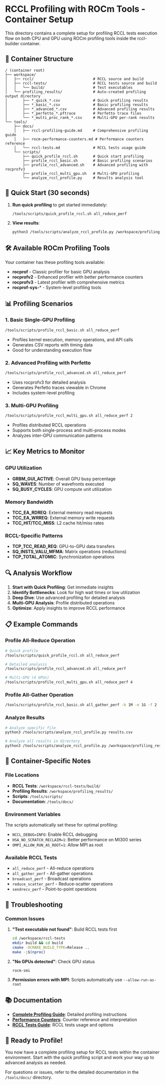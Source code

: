 # RCCL Profiling with ROCm Tools - Container Setup

This directory contains a complete setup for profiling RCCL tests execution flow on both CPU and GPU using ROCm profiling tools inside the rccl-builder container.

## 📁 Container Structure

```
/ (container root)
├── workspace/
│   ├── rccl/                           # RCCL source and build
│   ├── rccl-tests/                     # RCCL tests source and build
│   │   └── build/                      # Test executables
│   └── profiling_results/              # Auto-created profiling output directory
│       ├── *_quick_*.csv               # Quick profiling results
│       ├── *_basic_*.csv               # Basic profiling results
│       ├── *_advanced_*.csv            # Advanced profiling results
│       ├── *_perfetto_*.pftrace        # Perfetto trace files
│       └── *_multi_proc_rank_*.csv     # Multi-GPU per-rank results
└── tools/
    ├── docs/
    │   ├── rccl-profiling-guide.md     # Comprehensive profiling guide
    │   ├── rocm-performance-counters.md # Performance counters reference
    │   └── rccl-tests.md               # RCCL tests usage guide
    └── scripts/
        ├── quick_profile_rccl.sh       # Quick start profiling
        ├── profile_rccl_basic.sh       # Basic profiling scenarios
        ├── profile_rccl_advanced.sh    # Advanced profiling with rocprofv3
        ├── profile_rccl_multi_gpu.sh   # Multi-GPU profiling
        └── analyze_rccl_profile.py     # Results analysis tool
```

## 🚀 Quick Start (30 seconds)

1. **Run quick profiling** to get started immediately:
   ```bash
   /tools/scripts/quick_profile_rccl.sh all_reduce_perf
   ```

2. **View results**:
   ```bash
   python3 /tools/scripts/analyze_rccl_profile.py /workspace/profiling_results/
   ```

## 🛠 Available ROCm Profiling Tools

Your container has these profiling tools available:

- **rocprof** - Classic profiler for basic GPU analysis
- **rocprofv2** - Enhanced profiler with better performance counters
- **rocprofv3** - Latest profiler with comprehensive metrics
- **rocprof-sys-*** - System-level profiling tools

## 📊 Profiling Scenarios

### 1. Basic Single-GPU Profiling
```bash
/tools/scripts/profile_rccl_basic.sh all_reduce_perf
```
- Profiles kernel execution, memory operations, and API calls
- Generates CSV reports with timing data
- Good for understanding execution flow

### 2. Advanced Profiling with Perfetto
```bash
/tools/scripts/profile_rccl_advanced.sh all_reduce_perf
```
- Uses rocprofv3 for detailed analysis
- Generates Perfetto traces viewable in Chrome
- Includes system-level profiling

### 3. Multi-GPU Profiling
```bash
/tools/scripts/profile_rccl_multi_gpu.sh all_reduce_perf 2
```
- Profiles distributed RCCL operations
- Supports both single-process and multi-process modes
- Analyzes inter-GPU communication patterns

## 📈 Key Metrics to Monitor

### GPU Utilization
- **GRBM_GUI_ACTIVE**: Overall GPU busy percentage
- **SQ_WAVES**: Number of wavefronts executed
- **SQ_BUSY_CYCLES**: GPU compute unit utilization

### Memory Bandwidth
- **TCC_EA_RDREQ**: External memory read requests
- **TCC_EA_WRREQ**: External memory write requests
- **TCC_HIT/TCC_MISS**: L2 cache hit/miss rates

### RCCL-Specific Patterns
- **TCP_TCC_READ_REQ**: GPU-to-GPU data transfers
- **SQ_INSTS_VALU_MFMA**: Matrix operations (reductions)
- **TCP_TOTAL_ATOMIC**: Synchronization operations

## 🔍 Analysis Workflow

1. **Start with Quick Profiling**: Get immediate insights
2. **Identify Bottlenecks**: Look for high wait times or low utilization
3. **Deep Dive**: Use advanced profiling for detailed analysis
4. **Multi-GPU Analysis**: Profile distributed operations
5. **Optimize**: Apply insights to improve RCCL performance

## 📋 Example Commands

### Profile All-Reduce Operation
```bash
# Quick profile
/tools/scripts/quick_profile_rccl.sh all_reduce_perf

# Detailed analysis
/tools/scripts/profile_rccl_advanced.sh all_reduce_perf

# Multi-GPU (4 GPUs)
/tools/scripts/profile_rccl_multi_gpu.sh all_reduce_perf 4
```

### Profile All-Gather Operation
```bash
/tools/scripts/profile_rccl_basic.sh all_gather_perf -b 1M -e 1G -f 2
```

### Analyze Results
```bash
# Analyze specific file
python3 /tools/scripts/analyze_rccl_profile.py results.csv

# Analyze all results in directory
python3 /tools/scripts/analyze_rccl_profile.py /workspace/profiling_results/
```

## 🎯 Container-Specific Notes

### File Locations
- **RCCL Tests**: `/workspace/rccl-tests/build/`
- **Profiling Results**: `/workspace/profiling_results/`
- **Scripts**: `/tools/scripts/`
- **Documentation**: `/tools/docs/`

### Environment Variables
The scripts automatically set these for optimal profiling:
- `NCCL_DEBUG=INFO`: Enable RCCL debugging
- `HSA_NO_SCRATCH_RECLAIM=1`: Better performance on MI300 series
- `OMPI_ALLOW_RUN_AS_ROOT=1`: Allow MPI as root

### Available RCCL Tests
- `all_reduce_perf` - All-reduce operations
- `all_gather_perf` - All-gather operations
- `broadcast_perf` - Broadcast operations
- `reduce_scatter_perf` - Reduce-scatter operations
- `sendrecv_perf` - Point-to-point operations

## 🎯 Troubleshooting

### Common Issues
1. **"Test executable not found"**: Build RCCL tests first
   ```bash
   cd /workspace/rccl-tests
   mkdir build && cd build
   cmake -DCMAKE_BUILD_TYPE=Release ..
   make -j$(nproc)
   ```

2. **"No GPUs detected"**: Check GPU status
   ```bash
   rocm-smi
   ```

3. **Permission errors with MPI**: Scripts automatically use `--allow-run-as-root`

## 📚 Documentation

- **[Complete Profiling Guide](tools/docs/rccl-profiling-guide.md)**: Detailed profiling instructions
- **[Performance Counters](tools/docs/rocm-performance-counters.md)**: Counter reference and interpretation
- **[RCCL Tests Guide](tools/docs/rccl-tests.md)**: RCCL tests usage and options

## 🎉 Ready to Profile!

You now have a complete profiling setup for RCCL tests within the container environment. Start with the quick profiling script and work your way up to advanced analysis as needed.

For questions or issues, refer to the detailed documentation in the `/tools/docs/` directory.